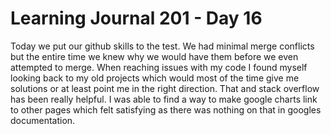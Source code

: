 <h1>Learning Journal 201 - Day 16</h1>
Today we put our github skills to the test. We had minimal merge conflicts
but the entire time we knew why we would have them before we even attempted to merge.
When reaching issues with my code I found myself looking back to my old projects
which would most of the time give me solutions or at least point me in the right direction.
That and stack overflow has been really helpful. I was able to find a way to
make google charts link to other pages which felt satisfying as there was nothing
on that in googles documentation.
